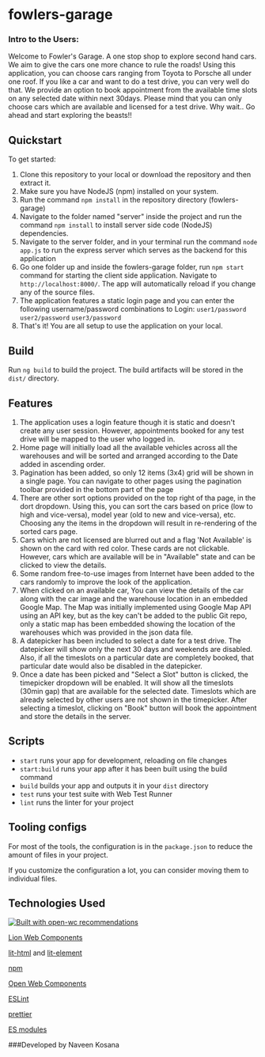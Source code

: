 # fowlers-garage

### Intro to the Users:

Welcome to Fowler's Garage. A one stop shop to explore second hand cars. We aim to give the cars one more chance to rule the roads! Using this application, you can choose cars ranging from Toyota to Porsche all under one roof. If you like a car and want to do a test drive, you can very well do that. We provide an option to book appointment from the available time slots on any selected date within next 30days. Please mind that you can only choose cars which are available and licensed for a test drive. Why wait.. Go ahead and start exploring the beasts!!

## Quickstart

To get started:

1. Clone this repository to your local or download the repository and then extract it.
2. Make sure you have NodeJS (npm) installed on your system.
3. Run the command `npm install` in the repository directory (fowlers-garage)
4. Navigate to the folder named "server" inside the project and run the command `npm install` to install server side code (NodeJS) dependencies.
5. Navigate to the server folder, and in your terminal run the command `node app.js` to run the express server which serves as the backend for this application
6. Go one folder up and inside the fowlers-garage folder, run `npm start` command for starting the client side application. Navigate to `http://localhost:8000/`. The app will automatically reload if you change any of the source files.
7. The application features a static login page and you can enter the following username/password combinations to Login:
   `user1/password`
   `user2/password`
   `user3/password`
8. That's it! You are all setup to use the application on your local.

## Build

Run `ng build` to build the project. The build artifacts will be stored in the `dist/` directory.

## Features

1. The application uses a login feature though it is static and doesn't create any user session. However, appointments booked for any test drive will be mapped to the user who logged in.
2. Home page will initially load all the available vehicles across all the warehouses and will be sorted and arranged according to the Date added in ascending order.
3. Pagination has been added, so only 12 items (3x4) grid will be shown in a single page. You can navigate to other pages using the pagination toolbar provided in the bottom part of the page
4. There are other sort options provided on the top right of tha page, in the dort dropdown. Using this, you can sort the cars based on price (low to high and vice-versa), model year (old to new and vice-versa), etc. Choosing any the items in the dropdown will result in re-rendering of the sorted cars page.
5. Cars which are not licensed are blurred out and a flag 'Not Available' is shown on the card with red color. These cards are not clickable. However, cars which are available will be in "Available" state and can be clicked to view the details.
6. Some random free-to-use images from Internet have been added to the cars randomly to improve the look of the application.
7. When clicked on an available car, You can view the details of the car along with the car image and the warehouse location in an embedded Google Map. The Map was initially implemented using Google Map API using an API key, but as the key can't be added to the public Git repo, only a static map has been embedded showing the location of the warehouses which was provided in the json data file.
8. A datepicker has been included to select a date for a test drive. The datepicker will show only the next 30 days and weekends are disabled. Also, if all the timeslots on a particular date are completely booked, that particular date would also be disabled in the datepicker.
9. Once a date has been picked and "Select a Slot" button is clicked, the timepicker dropdown will be enabled. It will show all the timeslots (30min gap) that are available for the selected date. Timeslots which are already selected by other users are not shown in the timepicker. After selecting a timeslot, clicking on "Book" button will book the appointment and store the details in the server.

## Scripts

- `start` runs your app for development, reloading on file changes
- `start:build` runs your app after it has been built using the build command
- `build` builds your app and outputs it in your `dist` directory
- `test` runs your test suite with Web Test Runner
- `lint` runs the linter for your project

## Tooling configs

For most of the tools, the configuration is in the `package.json` to reduce the amount of files in your project.

If you customize the configuration a lot, you can consider moving them to individual files.

## Technologies Used

[![Built with open-wc recommendations](https://img.shields.io/badge/built%20with-open--wc-blue.svg)](https://github.com/open-wc)

[Lion Web Components](https://lion-web.netlify.app/components/)

[lit-html](https://lit-html.polymer-project.org/) and [lit-element](https://lit-element.polymer-project.org/)

[npm](http://npmjs.com/)

[Open Web Components](https://github.com/open-wc)

[ESLint](https://eslint.org/)

[prettier](https://prettier.io/)

[ES modules](https://developer.mozilla.org/en-US/docs/Web/JavaScript/Reference/Statements/import)


###Developed by
Naveen Kosana
